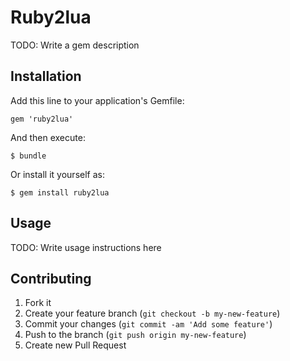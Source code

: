 # Ruby2lua

TODO: Write a gem description

## Installation

Add this line to your application's Gemfile:

    gem 'ruby2lua'

And then execute:

    $ bundle

Or install it yourself as:

    $ gem install ruby2lua

## Usage

TODO: Write usage instructions here

## Contributing

1. Fork it
2. Create your feature branch (`git checkout -b my-new-feature`)
3. Commit your changes (`git commit -am 'Add some feature'`)
4. Push to the branch (`git push origin my-new-feature`)
5. Create new Pull Request

